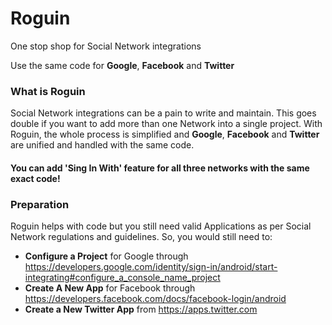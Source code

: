 # Roguin
One stop shop for Social Network integrations

Use the same code for **Google**, **Facebook** and **Twitter**

### What is Roguin
Social Network integrations can be a pain to write and maintain. This goes double if you want to add more than one Network into a 
single project. With Roguin, the whole process is simplified and **Google**, **Facebook** and **Twitter** are unified and handled
with the same code.

#### You can add **'Sing In With'** feature for all three networks with the same exact code!

### Preparation
Roguin helps with code but you still need valid Applications as per Social Network regulations and guidelines.
So, you would still need to:
- **Configure a Project** for Google through https://developers.google.com/identity/sign-in/android/start-integrating#configure_a_console_name_project
- **Create A New App** for Facebook through https://developers.facebook.com/docs/facebook-login/android
- **Create a New Twitter App** from https://apps.twitter.com
